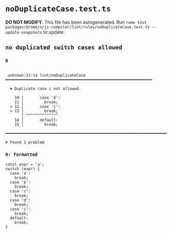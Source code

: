 # `noDuplicateCase.test.ts`

**DO NOT MODIFY**. This file has been autogenerated. Run `rome test packages/@romejs/js-compiler/lint/rules/noDuplicateCase.test.ts --update-snapshots` to update.

## `no duplicated switch cases allowed`

### `0`

```

 unknown:12:14 lint/noDuplicateCase ━━━━━━━━━━━━━━━━━━━━━━━━━━━━━━━━━━━━━━━━━━━━━━━━━━━━━━━━━━━━━━━━

  ✖ Duplicate case c not allowed.

    10 │       case 'd':
    11 │         break;
  > 12 │       case 'c':
  > 13 │         break;
       │ ^^^^^^^^^^^^^^
    14 │       default:
    15 │         break;

━━━━━━━━━━━━━━━━━━━━━━━━━━━━━━━━━━━━━━━━━━━━━━━━━━━━━━━━━━━━━━━━━━━━━━━━━━━━━━━━━━━━━━━━━━━━━━━━━━━━

✖ Found 1 problem

```

### `0: formatted`

```
const expr = 'a';
switch (expr) {
  case 'a':
    break;
  case 'b':
    break;
  case 'c':
    break;
  case 'd':
    break;
  case 'c':
    break;
  default:
    break;
}

```

